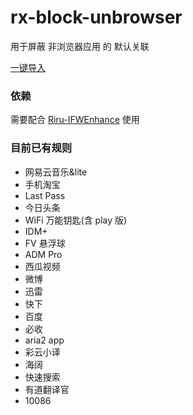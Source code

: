 # rx-block-unbrowser
用于屏蔽 非浏览器应用 的 默认关联

[一键导入](https://greenify.github.io/qaz617/rx-block-unbrowser)
### 依赖
需要配合 [Riru-IFWEnhance](https://github.com/Kr328/Riru-IFWEnhance) 使用

### 目前已有规则
  * 网易云音乐&lite
  * 手机淘宝
  * Last Pass
  * 今日头条
  * WiFi 万能钥匙(含 play 版)
  * IDM+
  * FV 悬浮球
  * ADM Pro
  * 西瓜视频
  * 微博
  * 迅雷
  * 快下
  * 百度
  * 必收
  * aria2 app
  * 彩云小译
  * 海阔
  * 快速搜索
  * 有道翻译官
  * 10086
